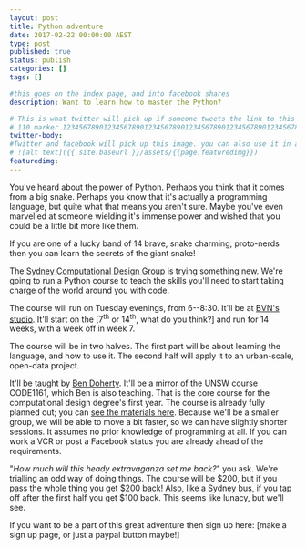 ```yaml
---
layout: post
title: Python adventure
date: 2017-02-22 00:00:00 AEST
type: post
published: true
status: publish
categories: []
tags: []

#this goes on the index page, and into facebook shares
description: Want to learn how to master the Python?

# This is what twitter will pick up if someone tweets the link to this page
# 110 marker 1234567890123456789012345678901234567890123456789012345678901234567890123456789012345678901234567890123456789
twitter-body:
#Twitter and facebook will pick up this image. you can also use it in a post with:
# ![alt text]({{ site.baseurl }}/assets/{{page.featuredimg}})
featuredimg:
---
```


You've heard about the power of Python. Perhaps you think that it comes from a big snake. Perhaps you know that it's actually a programming language, but quite what that means you aren't sure. Maybe you've even marvelled at someone wielding it's immense power and wished that you could be a little bit more like them.

If you are one of a lucky band of 14 brave, snake charming, proto-nerds then you can learn the secrets of the giant snake!

The [Sydney Computational Design Group](https://www.meetup.com/Sydney-computational-design-group/) is trying something new. We're going to run a Python course to teach the skills you'll need to start taking charge of the world around you with code.

The course will run on Tuesday evenings, from 6--8:30. It'll be at [BVN's studio](https://goo.gl/maps/DHHBXW4FGyn). It'll start on the [7<sup>th</sup> or 14<sup>th</sup>, what do you think?] and run for 14 weeks, with a week off in week 7.

The course will be in two halves. The first part will be about learning the language, and how to use it. The second half will apply it to an urban-scale, open-data project.

It'll be taught by [Ben Doherty](https://notionparallax.co.uk/). It'll be a mirror of the UNSW course CODE1161, which Ben is also teaching. That is the core course for the computational design degree's first year. The course is already fully planned out; you can [see the materials here](https://notionparallax.co.uk/CODE1161). Because we'll be a smaller group, we will be able to move a bit faster, so we can have slightly shorter sessions. It assumes no prior knowledge of programming at all. If you can work a VCR or post a Facebook status you are already ahead of the requirements.

"_How much will this heady extravaganza set me back?_" you ask. We're trialling an odd way of doing things. The course will be $200, but if you pass the whole thing you get $200 back! Also, like a Sydney bus, if you tap off after the first half you get $100 back. This seems like lunacy, but we'll see.

If you want to be a part of this great adventure then sign up here: [make a sign up page, or just a paypal button maybe!]
